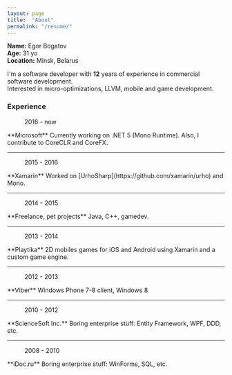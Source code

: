 ```yaml
---
layout: page
title:  "About"
permalink: "/resume/"
---
```

**Name:** Egor Bogatov  
**Age:** 31 yo  
**Location:** Minsk, Belarus  


I'm a software developer with **12** years of experience in commercial software development.  
Interested in micro-optimizations, LLVM, mobile and game development.

### Experience 

<figure class="alignright">2016 - now</figure>
**Microsoft**  
Currently working on .NET 5 (Mono Runtime). Also, I contribute to CoreCLR and CoreFX.

---

<figure class="alignright">2015 - 2016</figure>
**Xamarin**  
Worked on [UrhoSharp](https://github.com/xamarin/urho) and Mono.

---

<figure class="alignright">2014 - 2015</figure>
**Freelance, pet projects**  
Java, C++, gamedev. 

---

<figure class="alignright">2013 - 2014</figure>
**Playtika**  
2D mobiles games for iOS and Android using Xamarin and a custom game engine.

---

<figure class="alignright">2012 - 2013</figure>
**Viber**  
Windows Phone 7-8 client, Windows 8

---

<figure class="alignright">2010 - 2012</figure>
**ScienceSoft Inc.**  
Boring enterprise stuff: Entity Framework, WPF, DDD, etc.

---

<figure class="alignright">2008 - 2010</figure>
**iDoc.ru**  
Boring enterprise stuff: WinForms, SQL, etc.

